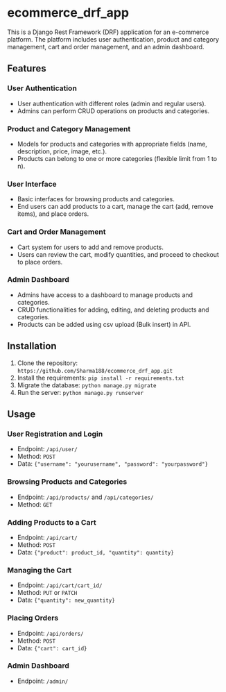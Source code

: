 # ecommerce_drf_app

This is a Django Rest Framework (DRF) application for an e-commerce platform. The platform includes user authentication, product and category management, cart and order management, and an admin dashboard.

## Features

### User Authentication
- User authentication with different roles (admin and regular users).
- Admins can perform CRUD operations on products and categories.

### Product and Category Management
- Models for products and categories with appropriate fields (name, description, price, image, etc.).
- Products can belong to one or more categories (flexible limit from 1 to n).

### User Interface
- Basic interfaces for browsing products and categories.
- End users can add products to a cart, manage the cart (add, remove items), and place orders.

### Cart and Order Management
- Cart system for users to add and remove products.
- Users can review the cart, modify quantities, and proceed to checkout to place orders.

### Admin Dashboard
- Admins have access to a dashboard to manage products and categories.
- CRUD functionalities for adding, editing, and deleting products and categories.
- Products can be added using csv upload (Bulk insert) in API.

## Installation

1. Clone the repository: `https://github.com/Sharma188/ecommerce_drf_app.git`
2. Install the requirements: `pip install -r requirements.txt`
3. Migrate the database: `python manage.py migrate`
4. Run the server: `python manage.py runserver`

## Usage

### User Registration and Login
- Endpoint: `/api/user/`
- Method: `POST`
- Data: `{"username": "yourusername", "password": "yourpassword"}`

### Browsing Products and Categories
- Endpoint: `/api/products/` and `/api/categories/`
- Method: `GET`

### Adding Products to a Cart
- Endpoint: `/api/cart/`
- Method: `POST`
- Data: `{"product": product_id, "quantity": quantity}`

### Managing the Cart
- Endpoint: `/api/cart/cart_id/`
- Method: `PUT` or `PATCH`
- Data: `{"quantity": new_quantity}`

### Placing Orders
- Endpoint: `/api/orders/`
- Method: `POST`
- Data: `{"cart": cart_id}`

### Admin Dashboard
- Endpoint: `/admin/`
